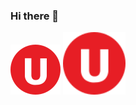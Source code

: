 ### Hi there 👋

![Alt text of the image](https://github.com/divinenickname/utgen-kotlin-core/blob/main/logo.svg)
<img width="100px" src="https://github.com/divinenickname/utgen-kotlin-core/blob/main/logo.svg"  alt="UTGen logo image. Red circle with letter U inside."/>

<!--
**divinenickname/divinenickname** is a ✨ _special_ ✨ repository because its `README.md` (this file) appears on your GitHub profile.

My projects:
<img width="100px" src="https://github.com/divinenickname/utgen-kotlin-core/blob/main/logo.svg"  alt="Logo image. Red circle with letter U inside."/><br>
![Alt text of the image](https://github.com/divinenickname/utgen-kotlin-core/blob/main/logo.svg)
![Alt text of the image](https://github.com/username/repository/blob/master/img/octocat.png)


Here are some ideas to get you started:

- 🔭 I’m currently working on ...
- 🌱 I’m currently learning ...
- 👯 I’m looking to collaborate on ...
- 🤔 I’m looking for help with ...
- 💬 Ask me about ...
- 📫 How to reach me: ...
- 😄 Pronouns: ...
- ⚡ Fun fact: ...
-->
